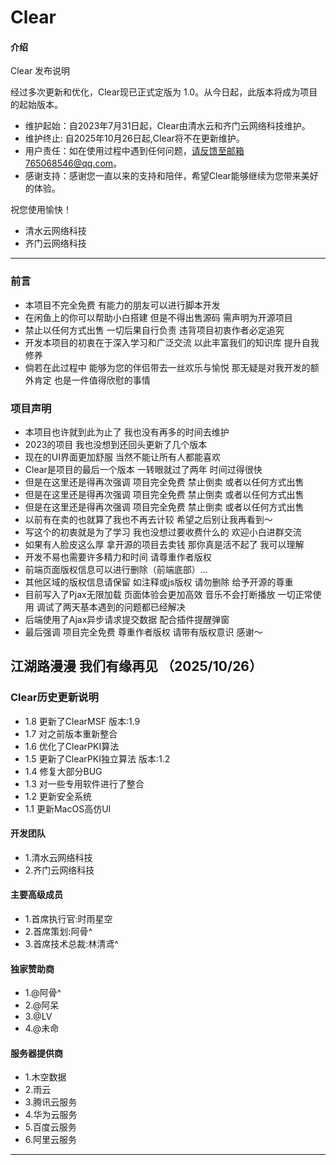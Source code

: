 # Clear

#### 介绍
Clear 发布说明

经过多次更新和优化，Clear现已正式定版为 1.0。从今日起，此版本将成为项目的起始版本。


- 维护起始：自2023年7月31日起，Clear由清水云和齐门云网络科技维护。
- 维护终止:  自2025年10月26日起,Clear将不在更新维护。
- 用户责任：如在使用过程中遇到任何问题，请反馈至邮箱765068546@qq.com。
- 感谢支持：感谢您一直以来的支持和陪伴，希望Clear能够继续为您带来美好的体验。


祝您使用愉快！
* 清水云网络科技
* 齐门云网络科技

------------
### 前言

* 本项目不完全免费 有能力的朋友可以进行脚本开发
* 在闲鱼上的你可以帮助小白搭建 但是不得出售源码 需声明为开源项目
* 禁止以任何方式出售 一切后果自行负责 违背项目初衷作者必定追究
* 开发本项目的初衷在于深入学习和广泛交流 以此丰富我们的知识库 提升自我修养
* 倘若在此过程中 能够为您的伴侣带去一丝欢乐与愉悦 那无疑是对我开发的额外肯定 也是一件值得欣慰的事情


### 项目声明

- 本项目也许就到此为止了 我也没有再多的时间去维护
- 2023的项目 我也没想到还回头更新了几个版本
- 现在的UI界面更加舒服 当然不能让所有人都能喜欢
- Clear是项目的最后一个版本 一转眼就过了两年 时间过得很快
- 但是在这里还是得再次强调 项目完全免费 禁止倒卖 或者以任何方式出售
- 但是在这里还是得再次强调 项目完全免费 禁止倒卖 或者以任何方式出售
- 但是在这里还是得再次强调 项目完全免费 禁止倒卖 或者以任何方式出售
- 以前有在卖的也就算了我也不再去计较 希望之后别让我再看到～
- 写这个的初衷就是为了学习 我也没想过要收费什么的 欢迎小白进群交流
- 如果有人脸皮这么厚 拿开源的项目去卖钱 那你真是活不起了 我可以理解
- 开发不易也需要许多精力和时间 请尊重作者版权
- 前端页面版权信息可以进行删除（前端底部）...
- 其他区域的版权信息请保留 如注释或js版权 请勿删除 给予开源的尊重
- 目前写入了Pjax无限加载 页面体验会更加高效 音乐不会打断播放 一切正常使用 调试了两天基本遇到的问题都已经解决
- 后端使用了Ajax异步请求提交数据 配合插件提醒弹窗
- 最后强调 项目完全免费 尊重作者版权 请带有版权意识 感谢～


##   江湖路漫漫 我们有缘再见 （2025/10/26）



### Clear历史更新说明


- 1.8 更新了ClearMSF 版本:1.9
- 1.7 对之前版本重新整合
- 1.6 优化了ClearPKI算法
- 1.5 更新了ClearPKI独立算法 版本:1.2
- 1.4 修复大部分BUG
- 1.3 对一些专用软件进行了整合
- 1.2 更新安全系统
- 1.1 更新MacOS高仿UI

#### 开发团队
- 1.清水云网络科技
- 2.齐门云网络科技

#### 主要高级成员

- 1.首席执行官:时雨星空
- 2.首席策划:阿骨^
- 3.首席技术总裁:林清鸢^

#### 独家赞助商

- 1.@阿骨^
- 2.@阿呆
- 3.@LV
- 4.@未命


#### 服务器提供商

- 1.木空数据
- 2.雨云
- 3.腾讯云服务
- 4.华为云服务
- 5.百度云服务
- 6.阿里云服务


-------------------
